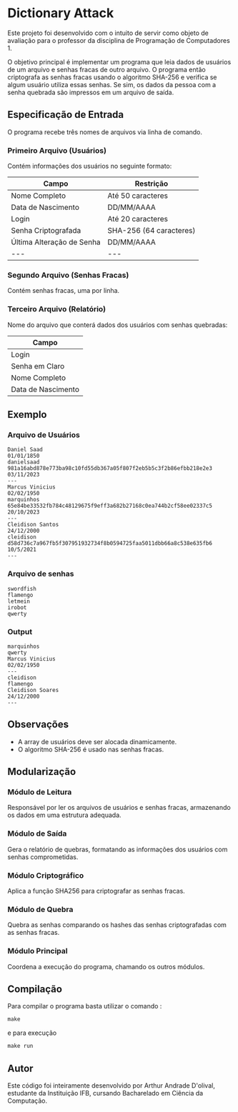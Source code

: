 # Dictionary Attack

Este projeto foi desenvolvido com o intuito de servir como objeto de avaliação para o professor da disciplina de Programação de Computadores 1.

O objetivo principal é implementar um programa que leia dados de usuários de um arquivo e senhas fracas de outro arquivo. O programa então criptografa as senhas fracas usando o algoritmo SHA-256 e verifica se algum usuário utiliza essas senhas. Se sim, os dados da pessoa com a senha quebrada são impressos em um arquivo de saída.

## Especificação de Entrada

O programa recebe três nomes de arquivos via linha de comando.

### Primeiro Arquivo (Usuários)
Contém informações dos usuários no seguinte formato:

| Campo                    | Restrição                                 |
| ------------------------ | ----------------------------------------- |
| Nome Completo            | Até 50 caracteres                         |
| Data de Nascimento       | DD/MM/AAAA                                |
| Login                    | Até 20 caracteres                         |
| Senha Criptografada      | SHA-256 (64 caracteres)                   |
| Última Alteração de Senha| DD/MM/AAAA                                |
| ---                      | ---                                       |

### Segundo Arquivo (Senhas Fracas)
Contém senhas fracas, uma por linha.

### Terceiro Arquivo (Relatório)
Nome do arquivo que conterá dados dos usuários com senhas quebradas:

| Campo                 |
| --------------------- |
| Login                 |
| Senha em Claro        |
| Nome Completo         |
| Data de Nascimento    |

## Exemplo

### Arquivo de Usuários
~~~
Daniel Saad
01/01/1850
danielsaad
981a16abd878e773ba98c10fd55db367a05f807f2eb5b5c3f2b86efbb218e2e3
03/11/2023
---
Marcus Vinicius
02/02/1950
marquinhos
65e84be33532fb784c48129675f9eff3a682b27168c0ea744b2cf58ee02337c5
20/10/2023
---
Cleidison Santos
24/12/2000
cleidison
d58d736c7a967fb5f307951932734f8b0594725faa5011dbb66a8c538e635fb6
10/5/2021
---      
~~~

### Arquivo de senhas
~~~
swordfish
flamengo
letmein
irobot
qwerty
~~~

### Output
~~~
marquinhos
qwerty
Marcus Vinicius
02/02/1950
---
cleidison
flamengo
Cleidison Soares
24/12/2000
---
~~~

## Observações

- A array de usuários deve ser alocada dinamicamente.
- O algoritmo SHA-256 é usado nas senhas fracas.

## Modularização

### Módulo de Leitura
Responsável por ler os arquivos de usuários e senhas fracas, armazenando os dados em uma estrutura adequada.

### Módulo de Saída
Gera o relatório de quebras, formatando as informações dos usuários com senhas comprometidas.

### Módulo Criptográfico
Aplica a função SHA256 para criptografar as senhas fracas.

### Módulo de Quebra
Quebra as senhas comparando os hashes das senhas criptografadas com as senhas fracas.

### Módulo Principal
Coordena a execução do programa, chamando os outros módulos.

## Compilação
Para compilar o programa basta utilizar o comando : 
~~~C
make
~~~
e para execução
~~~C
make run
~~~

## Autor

Este código foi inteiramente desenvolvido por Arthur Andrade D'olival, estudante da Instituição IFB, cursando Bacharelado em Ciência da Computação.